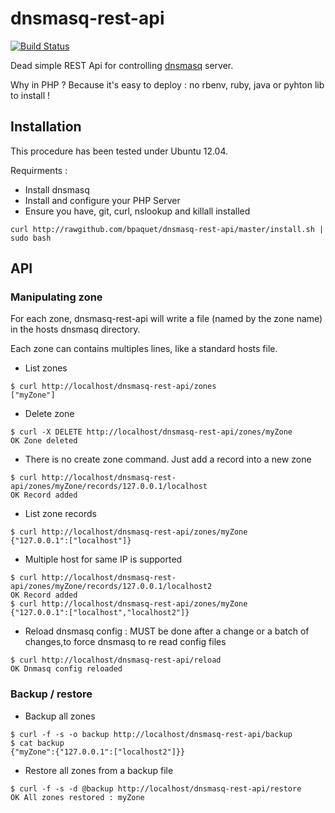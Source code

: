 dnsmasq-rest-api
================

[![Build Status](https://travis-ci.org/bpaquet/dnsmasq-rest-api.png)](https://travis-ci.org/bpaquet/dnsmasq-rest-api)

Dead simple REST Api for controlling [dnsmasq](http://www.thekelleys.org.uk/dnsmasq/doc.html) server.

Why in PHP ? Because it's easy to deploy : no rbenv, ruby, java or pyhton lib to install !

Installation
---

This procedure has been tested under Ubuntu 12.04.

Requirments :
* Install dnsmasq
* Install and configure your PHP Server
* Ensure you have, git, curl, nslookup and killall installed

```
curl http://rawgithub.com/bpaquet/dnsmasq-rest-api/master/install.sh | sudo bash
```

API
---

### Manipulating zone

For each zone, dnsmasq-rest-api will write a file (named by the zone name) in the hosts dnsmasq directory.

Each zone can contains multiples lines, like a standard hosts file.

* List zones

```
$ curl http://localhost/dnsmasq-rest-api/zones
["myZone"]
```

* Delete zone

```
$ curl -X DELETE http://localhost/dnsmasq-rest-api/zones/myZone
OK Zone deleted
```

* There is no create zone command. Just add a record into a new zone

```
$ curl http://localhost/dnsmasq-rest-api/zones/myZone/records/127.0.0.1/localhost
OK Record added
```

* List zone records

```
$ curl http://localhost/dnsmasq-rest-api/zones/myZone
{"127.0.0.1":["localhost"]}
```

* Multiple host for same IP is supported

```
$ curl http://localhost/dnsmasq-rest-api/zones/myZone/records/127.0.0.1/localhost2
OK Record added
$ curl http://localhost/dnsmasq-rest-api/zones/myZone
{"127.0.0.1":["localhost","localhost2"]}
```

* Reload dnsmasq config : MUST be done after a change or a batch of changes,to force dnsmasq to re read config files

```
$ curl http://localhost/dnsmasq-rest-api/reload
OK Dnmasq config reloaded
```

### Backup / restore

* Backup all zones

```
$ curl -f -s -o backup http://localhost/dnsmasq-rest-api/backup
$ cat backup
{"myZone":{"127.0.0.1":["localhost2"]}}
```

* Restore all zones from a backup file
 
```
$ curl -f -s -d @backup http://localhost/dnsmasq-rest-api/restore
OK All zones restored : myZone
```
